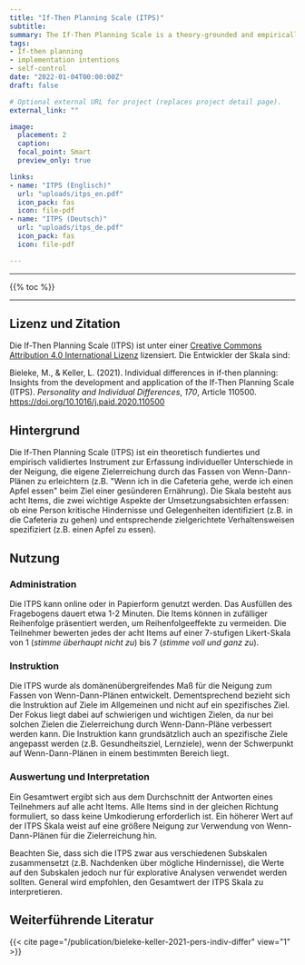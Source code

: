 ```yaml
---
title: "If-Then Planning Scale (ITPS)"
subtitle: 
summary: The If-Then Planning Scale is a theory-grounded and empirically validated instrument for assesssing the propensity to think about when, where, and how to act towards a goal.
tags:
- If-then planning
- implementation intentions
- self-control
date: "2022-01-04T00:00:00Z"
draft: false

# Optional external URL for project (replaces project detail page).
external_link: ""

image:
  placement: 2
  caption: 
  focal_point: Smart
  preview_only: true

links:
- name: "ITPS (Englisch)"
  url: "uploads/itps_en.pdf"
  icon_pack: fas
  icon: file-pdf
- name: "ITPS (Deutsch)"
  url: "uploads/itps_de.pdf"
  icon_pack: fas
  icon: file-pdf

---
```


***
{{% toc %}}
***

## Lizenz und Zitation
Die If-Then Planning Scale (ITPS) ist unter einer [Creative Commons Attribution 4.0 International Lizenz](http://creativecommons.org/licenses/by/4.0/) lizensiert. Die Entwickler der Skala sind:

Bieleke, M., & Keller, L. (2021). Individual differences in if-then planning: Insights from the development and application of the If-Then Planning Scale (ITPS). *Personality and Individual Differences*, *170*, Article 110500. https://doi.org/10.1016/j.paid.2020.110500



## Hintergrund 

Die If-Then Planning Scale (ITPS) ist ein theoretisch fundiertes und empirisch validiertes Instrument zur Erfassung individueller Unterschiede in der Neigung, die eigene Zielerreichung durch das Fassen von Wenn-Dann-Plänen zu erleichtern (z.B. "Wenn ich in die Cafeteria gehe, werde ich einen Apfel essen" beim Ziel einer gesünderen Ernährung). Die Skala besteht aus acht Items, die zwei wichtige Aspekte der Umsetzungsabsichten erfassen: ob eine Person kritische Hindernisse und Gelegenheiten identifiziert (z.B. in die Cafeteria zu gehen) und entsprechende zielgerichtete Verhaltensweisen spezifiziert (z.B. einen Apfel zu essen).

## Nutzung

### Administration

Die ITPS kann online oder in Papierform genutzt werden. Das Ausfüllen des Fragebogens dauert etwa 1-2 Minuten. Die Items können in zufälliger Reihenfolge präsentiert werden, um Reihenfolgeeffekte zu vermeiden. Die Teilnehmer bewerten jedes der acht Items auf einer 7-stufigen Likert-Skala von 1 (*stimme überhaupt nicht zu*) bis 7 (*stimme voll und ganz zu*).

### Instruktion

Die ITPS wurde als domänenübergreifendes Maß für die Neigung zum Fassen von Wenn-Dann-Plänen entwickelt. Dementsprechend bezieht sich die Instruktion auf Ziele im Allgemeinen und nicht auf ein spezifisches Ziel. Der Fokus liegt dabei auf schwierigen und wichtigen Zielen, da nur bei solchen Zielen die Zielerreichung durch Wenn-Dann-Pläne verbessert werden kann. Die Instruktion kann grundsätzlich auch an spezifische Ziele angepasst werden (z.B. Gesundheitsziel, Lernziele), wenn der Schwerpunkt auf Wenn-Dann-Plänen in einem bestimmten Bereich liegt. 

### Auswertung und Interpretation

Ein Gesamtwert ergibt sich aus dem Durchschnitt der Antworten eines Teilnehmers auf alle acht Items. Alle Items sind in der gleichen Richtung formuliert, so dass keine Umkodierung erforderlich ist. Ein höherer Wert auf der ITPS Skala weist auf eine größere Neigung zur Verwendung von Wenn-Dann-Plänen für die Zielerreichung hin.

Beachten Sie, dass sich die ITPS zwar aus verschiedenen Subskalen zusammensetzt (z.B. Nachdenken über mögliche Hindernisse), die Werte auf den Subskalen jedoch nur für explorative Analysen verwendet werden sollten. General wird empfohlen, den Gesamtwert der ITPS Skala zu interpretieren. 

## Weiterführende Literatur
{{< cite page="/publication/bieleke-keller-2021-pers-indiv-differ" view="1" >}}
